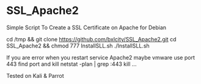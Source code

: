 # SSL_Apache2
Simple Script To Create a SSL Certificate on Apache for Debian

cd /tmp && git clone https://github.com/bxlcity/SSL_Apache2.git
cd SSL_Apache2 && chmod 777 InstallSLL.sh
./InstallSLL.sh

If you are error when you restart service Apache2 maybe vmware use port 443 find port and kill
netstat -plan | grep :443
kill ...

Tested on Kali & Parrot
